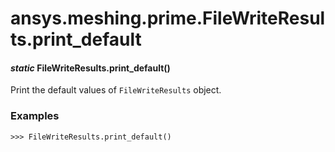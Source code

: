 <a id="ansys-meshing-prime-filewriteresults-print-default"></a>

# ansys.meshing.prime.FileWriteResults.print_default

<a id="ansys.meshing.prime.FileWriteResults.print_default"></a>

#### *static* FileWriteResults.print_default()

Print the default values of `FileWriteResults` object.

### Examples

```pycon
>>> FileWriteResults.print_default()
```

<!-- !! processed by numpydoc !! -->
